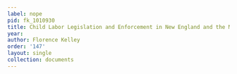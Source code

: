 ```yaml
---
label: nope
pid: fk_1010930
title: Child Labor Legislation and Enforcement in New England and the Middle States
year: 
author: Florence Kelley
order: '147'
layout: single
collection: documents
---
```

